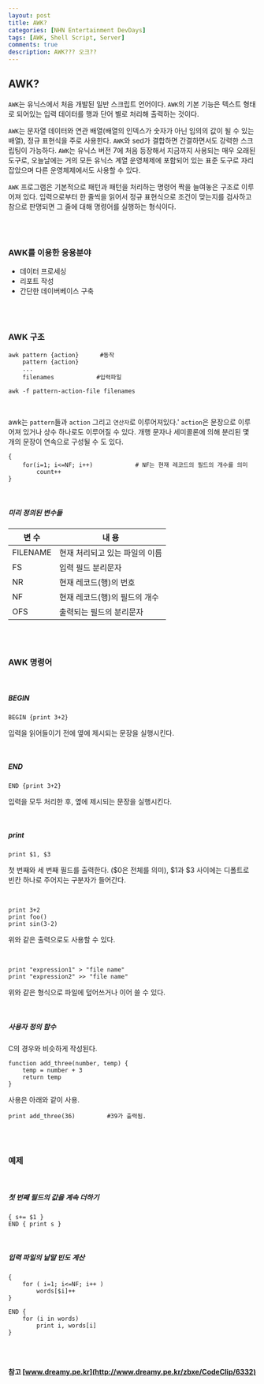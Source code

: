 ```yaml
---
layout: post
title: AWK?
categories: [NHN Entertainment DevDays]
tags: [AWK, Shell Script, Server]
comments: true
description: AWK??? 오크??
---
```


## AWK? ##

`AWK`는 유닉스에서 처음 개발된 일반 스크립트 언어이다. `AWK`의 기본 기능은 텍스트 형태로 되어있는 입력 데이터를 행과 단어 별로 처리해 출력하는 것이다.

`AWK`는 문자열 데이터와 연관 배열(배열의 인덱스가 숫자가 아닌 임의의 값이 될 수 있는 배열), 정규 표현식을 주로 사용한다. `AWK`와 sed가 결합하면 간결하면서도 강력한 스크립팅이 가능하다. `AWK`는 유닉스 버전 7에 처음 등장해서 지금까지 사용되는 매우 오래된 도구로, 오늘날에는 거의 모든 유닉스 계열 운영체제에 포함되어 있는 표준 도구로 자리잡았으며 다른 운영체제에서도 사용할 수 있다.

`AWK` 프로그램은 기본적으로 패턴과 패턴을 처리하는 명령어 짝을 늘여놓은 구조로 이루어져 있다. 입력으로부터 한 줄씩을 읽어서 정규 표현식으로 조건이 맞는지를 검사하고 참으로 판명되면 그 줄에 대해 명령어를 실행하는 형식이다.

<br><br>

### AWK를 이용한 응용분야 ###

- 데이터 프로세싱
- 리포트 작성
- 간단한 데이버베이스 구축

<br><br>

### AWK 구조 ###

```
awk pattern {action} 	  #동작
	pattern {action}
    ...
    filenames 			 #입력파일
```

```
awk -f pattern-action-file filenames
```

<br>

awk는 `pattern`들과 `action` 그리고 `연산자`로 이루어져있다.' `action`은 문장으로 이루어져 있거나 상수 하나로도 이루어질 수 있다. 개행 문자나 세미콜론에 의해 분리된 몇 개의 문장이 연속으로 구성될 수 도 있다.

```
{
	for(i=1; i<=NF; i++)			# NF는 현재 레코드의 필드의 개수를 의미
    	count++
}
```

<br>

##### 미리 정의된 변수들 #####


| 변 수 | 내 용 |
| --- | --- |
| FILENAME | 현재 처리되고 있는 파일의 이름  |
| FS | 입력 필드 분리문자 |
| NR | 현재 레코드(행)의 번호 |
| NF | 현재 레코드(행)의 필드의 개수 |
| OFS | 출력되는 필드의 분리문자 |



<br><br>

### AWK 명령어 ###

<br>

##### BEGIN #####

```
BEGIN {print 3+2}
```
입력을 읽어들이기 전에 옆에 제시되는 문장을 실행시킨다.

<br>

##### END #####

```
END {print 3+2}
```
입력을 모두 처리한 후, 옆에 제시되는 문장을 실행시킨다.

<br>

##### print #####

```
print $1, $3
```
첫 번째와 세 번째 필드를 출력한다. ($0은 전체를 의미), $1과 $3 사이에는 디폴트로 빈칸 하나로 주어지는 구분자가 들어간다.

<br>

```
print 3+2
print foo()
print sin(3-2)
```
위와 같은 출력으로도 사용할 수 있다.

<br>

```
print "expression1" > "file name"
print "expression2" >> "file name"
```
위와 같은 형식으로 파일에 덮어쓰거나 이어 쓸 수 있다.

<br>

##### 사용자 정의 함수 #####

C의 경우와 비슷하게 작성된다.

```
function add_three(number, temp) {
	temp = number + 3
    return temp
}
```

사용은 아래와 같이 사용.

```
print add_three(36)			#39가 출력됨.
```

<br><br>

### 예제 ###

<br>

##### 첫 번째 필드의 값을 계속 더하기 #####

```
{ s+= $1 }
END { print s }
```

<br>

##### 입력 파일의 낱말 빈도 계산 #####

```
{
	for ( i=1; i<=NF; i++ )
    	words[$i]++
}

END {
	for (i in words)
    	print i, words[i]
}
```

<br><br>

**참고 [www.dreamy.pe.kr](http://www.dreamy.pe.kr/zbxe/CodeClip/6332)**
